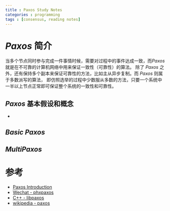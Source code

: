 ```yaml
---
title : Paxos Study Notes
categories : programming
tags : [consensus, reading notes]
---
```


# *Paxos* 简介

当多个节点同时参与完成一件事情时候，需要对过程中的事件达成一致，而*Paxos*就是在不可靠的计算机网络中用来保证一致性（可靠性）的算法。
除了 *Paxos* 之外，还有保持多个副本来保证可靠性的方法，比如主从异步复制。而 *Paxos* 则属于多数派写的算法， 即仿照选举的过程中少数服从多数的方法，只要一个系统中一半以上节点正常即可保证整个系统的一致性和可靠性。

## *Paxos* 基本假设和概念

* 

## *Basic Paxos*

## *MultiPaxos*

# 参考

* [Paxos Introduction](http://drmingdrmer.github.io/pdf/paxos-slide/paxos.pdf)
* [Wechat - phxpaxos](https://github.com/tencent-wechat/phxpaxos)
* [C++ - libpaxos](http://www.leonmergen.com/libpaxos-cpp/)
* [wikipedia - paxos](https://en.wikipedia.org/wiki/Paxos_(computer_science))
